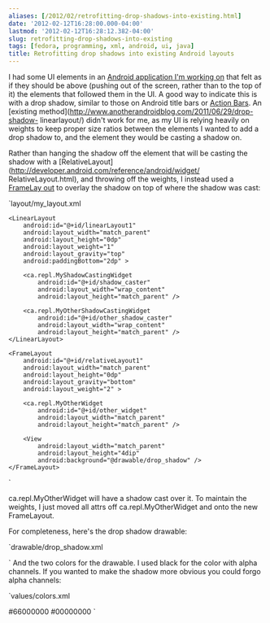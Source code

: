 ```yaml
---
aliases: [/2012/02/retrofitting-drop-shadows-into-existing.html]
date: '2012-02-12T16:28:00.000-04:00'
lastmod: '2012-02-12T16:28:12.382-04:00'
slug: retrofitting-drop-shadows-into-existing
tags: [fedora, programming, xml, android, ui, java]
title: Retrofitting drop shadows into existing Android layouts
---
```


I had some UI elements in an [Android application I'm working
on](https://market.android.com/developer?pub=James+Bowes) that felt as if they
should be above (pushing out of the screen, rather than to the top of it) the
elements that followed them in the UI. A good way to indicate this is with a
drop shadow, similar to those on Android title bars or [Action
Bars](http://developer.android.com/design/patterns/actionbar.html). An
[existing method](http://www.anotherandroidblog.com/2011/06/29/drop-shadow-
linearlayout/) didn't work for me, as my UI is relying heavily on weights to
keep proper size ratios between the elements I wanted to add a drop shadow to,
and the element they would be casting a shadow on.  
  
  
Rather than hanging the shadow off the element that will be casting the shadow
with a [RelativeLayout](http://developer.android.com/reference/android/widget/
RelativeLayout.html), and throwing off the weights, I instead used a [FrameLay
out](http://developer.android.com/reference/android/widget/FrameLayout.html)
to overlay the shadow on top of where the shadow was cast:  
  
`layout/my_layout.xml  
  
    <LinearLayout  
        android:id="@+id/linearLayout1"  
        android:layout_width="match_parent"  
        android:layout_height="0dp"  
        android:layout_weight="1"  
        android:layout_gravity="top"  
        android:paddingBottom="2dp" >  
  
        <ca.repl.MyShadowCastingWidget  
            android:id="@+id/shadow_caster"  
            android:layout_width="wrap_content"  
            android:layout_height="match_parent" />  
  
        <ca.repl.MyOtherShadowCastingWidget  
            android:id="@+id/other_shadow_caster"  
            android:layout_width="wrap_content"  
            android:layout_height="match_parent" />   
    </LinearLayout>  
  
    <FrameLayout  
        android:id="@+id/relativeLayout1"  
        android:layout_width="match_parent"  
        android:layout_height="0dp"  
        android:layout_gravity="bottom"  
        android:layout_weight="2" >  
  
        <ca.repl.MyOtherWidget  
            android:id="@+id/other_widget"  
            android:layout_width="match_parent"  
            android:layout_height="match_parent" />  
  
        <View  
            android:layout_width="match_parent"  
            android:layout_height="4dip"  
            android:background="@drawable/drop_shadow" />  
    </FrameLayout>  
`  
  
ca.repl.MyOtherWidget will have a shadow cast over it. To maintain the
weights, I just moved all attrs off ca.repl.MyOtherWidget and onto the new
FrameLayout.  
  
For completeness, here's the drop shadow drawable:  
  
`drawable/drop_shadow.xml  
  
<?xml version="1.0" encoding="utf-8"?>  
<shape xmlns:android="http://schemas.android.com/apk/res/android">  
    <gradient  
        android:startColor="@color/drop_start"  
        android:endColor="@color/drop_end"  
        android:angle="270" >  
    </gradient>  
</shape>  
`  
And the two colors for the drawable. I used black for the color with alpha
channels. If you wanted to make the shadow more obvious you could forgo alpha
channels:  
  
`values/colors.xml  
  
<resources>  
    <color name="drop_start">#66000000</color>  
    <color name="drop_end">#00000000</color>  
</resources>  
`

